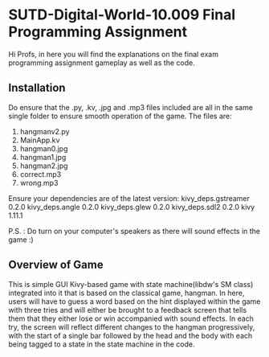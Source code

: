 # SUTD-Digital-World-10.009 Final Programming Assignment

Hi Profs, in here you will find the explanations on the final exam programming assignment gameplay as well as the code.  

## Installation  
 
Do ensure that the .py, .kv, .jpg and .mp3 files included are all in the same single folder to ensure smooth operation of the game. 
The files are:   
1. hangmanv2.py 
2. MainApp.kv 
3. hangman0.jpg 
4. hangman1.jpg 
5. hangman2.jpg  
6. correct.mp3 
7. wrong.mp3  
 
Ensure your dependencies are of the latest version: 
kivy_deps.gstreamer  0.2.0 
kivy_deps.angle      0.2.0 
kivy_deps.glew       0.2.0 
kivy_deps.sdl2       0.2.0 
kivy                 1.11.1

 
P.S. : Do turn on your computer's speakers as there will sound effects in the game :)
 
## Overview of Game 

This is simple GUI Kivy-based game with state machine(libdw's SM class) integrated into it that is based on the classical game, hangman. In here, users will have to guess a word based on the hint displayed within the game with three tries and will either be brought to a  feedback screen that tells them that they either lose or win accompanied with sound effects. In each try, the screen will reflect different changes to the hangman progressively, with the start of a single bar followed by the head and the body with each being tagged to a state in the state machine in the code.
